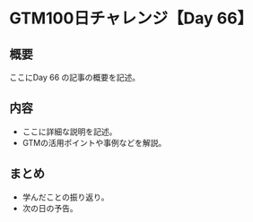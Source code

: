# GTM100日チャレンジ【Day 66】

## **概要**

ここにDay 66 の記事の概要を記述。

## **内容**

- ここに詳細な説明を記述。
- GTMの活用ポイントや事例などを解説。

## **まとめ**

- 学んだことの振り返り。
- 次の日の予告。
